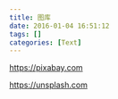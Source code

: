 ```yaml
---
title: 图库
date: 2016-01-04 16:51:12
tags: []
categories: [Text]
---
```


<p><a target="_blank" rel="nofollow" href="https://pixabay.com"  >https://pixabay.com</a><br /></p> 
<p><a target="_blank" rel="nofollow" href="https://unsplash.com"  >https://unsplash.com</a><br /></p> 
<p><br /></p>
